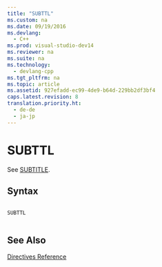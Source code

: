 ```yaml
---
title: "SUBTTL"
ms.custom: na
ms.date: 09/19/2016
ms.devlang: 
  - C++
ms.prod: visual-studio-dev14
ms.reviewer: na
ms.suite: na
ms.technology: 
  - devlang-cpp
ms.tgt_pltfrm: na
ms.topic: article
ms.assetid: 927efadd-ec99-4de9-b64d-229bb2df3bf4
caps.latest.revision: 8
translation.priority.ht: 
  - de-de
  - ja-jp
---
```

# SUBTTL
See [SUBTITLE](../vs140/SUBTITLE.md).  
  
## Syntax  
  
```  
  
SUBTTL  
  
```  
  
## See Also  
 [Directives Reference](../vs140/Directives-Reference.md)